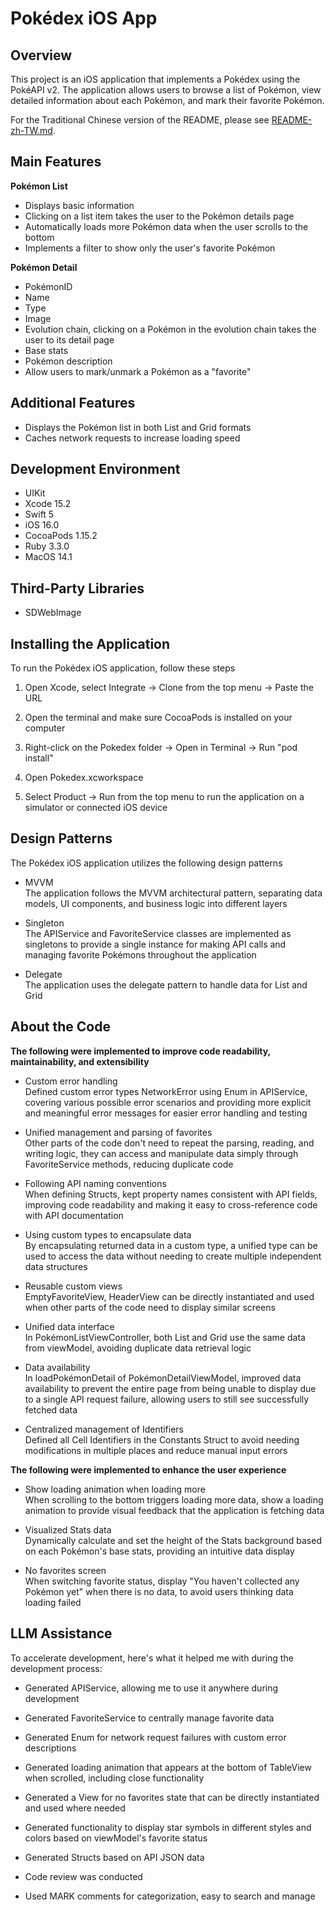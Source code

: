 # Pokédex iOS App

## Overview

This project is an iOS application that implements a Pokédex using the PokéAPI v2. The application allows users to browse a list of Pokémon, view detailed information about each Pokémon, and mark their favorite Pokémon.

For the Traditional Chinese version of the README, please see [README-zh-TW.md](README-zh-tw.md).

## Main Features

**Pokémon List**

- Displays basic information
- Clicking on a list item takes the user to the Pokémon details page
- Automatically loads more Pokémon data when the user scrolls to the bottom
- Implements a filter to show only the user's favorite Pokémon

**Pokémon Detail**

- PokémonID
- Name
- Type
- Image
- Evolution chain, clicking on a Pokémon in the evolution chain takes the user to its detail page
- Base stats
- Pokémon description
- Allow users to mark/unmark a Pokémon as a "favorite"

## Additional Features

- Displays the Pokémon list in both List and Grid formats
- Caches network requests to increase loading speed

## Development Environment

- UIKit
- Xcode 15.2
- Swift 5
- iOS 16.0
- CocoaPods 1.15.2
- Ruby 3.3.0
- MacOS 14.1

## Third-Party Libraries

- SDWebImage

## Installing the Application

To run the Pokédex iOS application, follow these steps

1. Open Xcode, select Integrate -> Clone from the top menu -> Paste the URL

2. Open the terminal and make sure CocoaPods is installed on your computer

3. Right-click on the Pokedex folder -> Open in Terminal -> Run "pod install"

4. Open Pokedex.xcworkspace 

5. Select Product -> Run from the top menu to run the application on a simulator or connected iOS device

## Design Patterns

The Pokédex iOS application utilizes the following design patterns

- MVVM  
  The application follows the MVVM architectural pattern, separating data models, UI components, and business logic into different layers

- Singleton  
  The APIService and FavoriteService classes are implemented as singletons to provide a single instance for making API calls and managing favorite Pokémons throughout the application

- Delegate  
  The application uses the delegate pattern to handle data for List and Grid

## About the Code

**The following were implemented to improve code readability, maintainability, and extensibility**

- Custom error handling  
  Defined custom error types NetworkError using Enum in APIService, covering various possible error scenarios and providing more explicit and meaningful error messages for easier error handling and testing

- Unified management and parsing of favorites  
  Other parts of the code don't need to repeat the parsing, reading, and writing logic, they can access and manipulate data simply through FavoriteService methods, reducing duplicate code

- Following API naming conventions  
  When defining Structs, kept property names consistent with API fields, improving code readability and making it easy to cross-reference code with API documentation

- Using custom types to encapsulate data  
  By encapsulating returned data in a custom type, a unified type can be used to access the data without needing to create multiple independent data structures 

- Reusable custom views  
  EmptyFavoriteView, HeaderView can be directly instantiated and used when other parts of the code need to display similar screens

- Unified data interface  
  In PokémonListViewController, both List and Grid use the same data from viewModel, avoiding duplicate data retrieval logic

- Data availability  
  In loadPokémonDetail of PokémonDetailViewModel, improved data availability to prevent the entire page from being unable to display due to a single API request failure, allowing users to still see successfully fetched data

- Centralized management of Identifiers  
  Defined all Cell Identifiers in the Constants Struct to avoid needing modifications in multiple places and reduce manual input errors

**The following were implemented to enhance the user experience**

- Show loading animation when loading more  
  When scrolling to the bottom triggers loading more data, show a loading animation to provide visual feedback that the application is fetching data

- Visualized Stats data  
  Dynamically calculate and set the height of the Stats background based on each Pokémon's base stats, providing an intuitive data display

- No favorites screen  
  When switching favorite status, display "You haven't collected any Pokémon yet" when there is no data, to avoid users thinking data loading failed

## LLM Assistance 

To accelerate development, here's what it helped me with during the development process:

- Generated APIService, allowing me to use it anywhere during development

- Generated FavoriteService to centrally manage favorite data

- Generated Enum for network request failures with custom error descriptions

- Generated loading animation that appears at the bottom of TableView when scrolled, including close functionality

- Generated a View for no favorites state that can be directly instantiated and used where needed

- Generated functionality to display star symbols in different styles and colors based on viewModel's favorite status

- Generated Structs based on API JSON data

- Code review was conducted

- Used MARK comments for categorization, easy to search and manage
